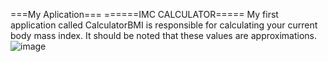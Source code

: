 ===My Aplication===
                                                                ======IMC CALCULATOR=====
  My first application called CalculatorBMI is responsible for calculating your current body mass index. It should be noted that these values ​​are approximations.
          ![image](https://github.com/JhonnatanPajuelo/MyAplication/assets/83382553/d109b5cb-68f1-4c48-8091-b138600b3cb9)


                                                             
